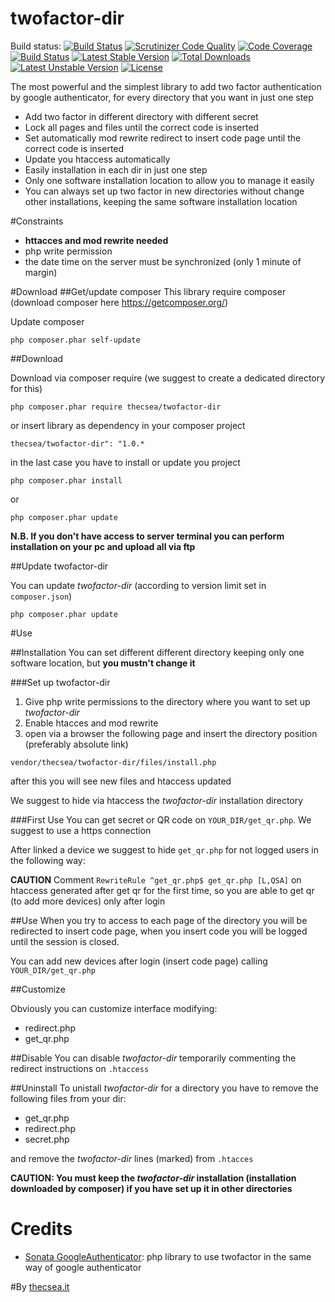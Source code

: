 # twofactor-dir
Build status: [![Build Status](https://travis-ci.org/thecsea/twofactor-dir.svg?branch=master)](https://travis-ci.org/thecsea/twofactor-dir) [![Scrutinizer Code Quality](https://scrutinizer-ci.com/g/thecsea/twofactor-dir/badges/quality-score.png?b=master)](https://scrutinizer-ci.com/g/thecsea/twofactor-dir/?branch=master) [![Code Coverage](https://scrutinizer-ci.com/g/thecsea/twofactor-dir/badges/coverage.png?b=master)](https://scrutinizer-ci.com/g/thecsea/twofactor-dir/?branch=master) [![Build Status](https://scrutinizer-ci.com/g/thecsea/twofactor-dir/badges/build.png?b=master)](https://scrutinizer-ci.com/g/thecsea/twofactor-dir/build-status/master) [![Latest Stable Version](https://poser.pugx.org/thecsea/twofactor-dir/v/stable)](https://packagist.org/packages/thecsea/twofactor-dir) [![Total Downloads](https://poser.pugx.org/thecsea/twofactor-dir/downloads)](https://packagist.org/packages/thecsea/twofactor-dir) [![Latest Unstable Version](https://poser.pugx.org/thecsea/twofactor-dir/v/unstable)](https://packagist.org/packages/thecsea/twofactor-dir) [![License](https://poser.pugx.org/thecsea/twofactor-dir/license)](https://packagist.org/packages/thecsea/twofactor-dir)

The most powerful and the simplest library to add two factor authentication by google authenticator, for every directory that you want in just one step

* Add two factor in different directory with different secret
* Lock all pages and files until the correct code is inserted
* Set automatically mod rewrite redirect to insert code page until the correct code is inserted
* Update you htaccess automatically
* Easily installation in each dir in just one step
* Only one software installation location to allow you to manage it easily
* You can always set up two factor in new directories without change other installations, keeping the same software installation location 

#Constraints
* **httacces and mod rewrite needed**
* php write permission
* the date time on the server must be synchronized (only 1 minute of margin) 

#Download
##Get/update composer
This library require composer (download composer here https://getcomposer.org/)

Update composer

`php composer.phar self-update`

##Download

Download via composer require (we suggest to create a dedicated directory for this)

`php composer.phar require thecsea/twofactor-dir`

or insert library as dependency in your composer project

`thecsea/twofactor-dir": "1.0.*`

in the last case you have to install or update you project

`php composer.phar install`

or

`php composer.phar update`

**N.B. If you don't have access to server terminal you can perform installation on your pc and upload all via ftp**

##Update twofactor-dir

You can update *twofactor-dir* (according to version limit set in `composer.json`)

`php composer.phar update`


#Use

##Installation
You can set different different directory keeping only one software location, but **you mustn't change it**

###Set up twofactor-dir
1. Give php write permissions to the directory where you want to set up *twofactor-dir*
1. Enable htacces and mod rewrite
1. open via a browser the following page and insert the directory position (preferably absolute link)

`vendor/thecsea/twofactor-dir/files/install.php`

after this you will see new files and htaccess updated

We suggest to hide via htaccess the *twofactor-dir* installation directory

###First Use
You can get secret or QR code on `YOUR_DIR/get_qr.php`. We suggest to use a https connection

After linked a device we suggest to hide `get_qr.php` for not logged users in the following way:

**CAUTION** Comment `RewriteRule ^get_qr.php$ get_qr.php [L,QSA]` on htaccess generated after get qr for the first time, so you are able to get qr (to add more devices) only after login

##Use
When you try to access to each page of the directory you will be redirected to insert code page, when you insert code you will be logged until the session is closed.

You can add new devices after login (insert code page) calling `YOUR_DIR/get_qr.php`

##Customize

Obviously you can customize interface modifying:
* redirect.php
* get_qr.php

##Disable
You can disable *twofactor-dir* temporarily commenting the redirect instructions on `.htaccess` 

##Uninstall
To unistall *twofactor-dir* for a directory you have to remove the following files from your dir:
* get_qr.php
* redirect.php
* secret.php

and remove the *twofactor-dir* lines (marked) from `.htacces`

**CAUTION: You must keep the *twofactor-dir* installation (installation downloaded by composer) if you have set up it in other directories** 


# Credits
* [Sonata GoogleAuthenticator](https://github.com/sonata-project/GoogleAuthenticator): php library to use twofactor in the same way of google authenticator


#By [thecsea.it](http://www.thecsea.it)

